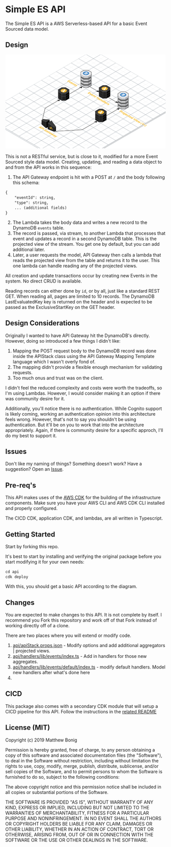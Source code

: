 # Simple ES API

The Simple ES API is a AWS Serverless-based API for a basic Event Sourced data model. 

## Design

![arch diagram](arch.png)

This is not a RESTful service, but is close to it, modified for a more Event Sourced style data model. Creating, updating, and reading a data object to and from the API works in this sequence:

1. The API Gateway endpoint is hit with a POST at `/` and the body following this schema:
```
{
    "eventId": string,
    "type": string,
    ... (additional fields)
}
```
2. The Lambda takes the body data and writes a new record to the DynamoDB `events` table.
3. The record is passed, via stream, to another Lambda that processes that event and updates a record in a second DynamoDB table. This is the projected view of the stream. You get one by default, but you can add additional later.
4. Later, a user requests the model, API Gateway then calls a lambda that reads the projected view from the table and returns it to the user. This one lambda can handle reading any of the projected views.

All creation and update transactions occur by creating new Events in the system. No direct CRUD is available. 

Reading records can either done by `id`, or by all, just like a standard REST GET. When reading all, pages are limited to 10 records. The DynamoDB LastEvaluatedKey key is returned on the header and is expected to be passed as the ExclusiveStartKey on the GET header.

## Design Considerations

Originally I wanted to have API Gateway hit the DynamoDB's directly. However, doing so introduced a few things I didn't like:

1. Mapping the POST request body to the DynamoDB record was done inside the APIStack class using the API Gateway Mapping Template language which I wasn't overly fond of.
2. The mapping didn't provide a flexible enough mechanism for validating requests.
3. Too much onus and trust was on the client.

I didn't feel the reduced complexity and costs were worth the tradeoffs, so I'm using Lambdas. However, I would consider making it an option if there was community desire for it.

Additionally, you'll notice there is no authentication. While Cognito support is likely coming, working an authentication opinion into this architecture feels wrong. However, that's not to say you shouldn't be using authentication. But it'll be on you to work that into the architecture appropriately. Again, if there is community desire for a specific approch, I'll do my best to support it. 

## Issues

Don't like my naming of things? Something doesn't work? Have a suggestion? Open an [Issue](../../issues).

## Pre-req's

This API makes uses of the [AWS CDK](https://docs.aws.amazon.com/cdk/api/latest/) for the building of the infrastructure components. Make sure you have your AWS CLI and AWS CDK CLI installed and properly configured.

The CICD CDK, application CDK, and lambdas, are all written in Typescript. 

## Getting Started

Start by forking this repo.

It's best to start by installing and verifying the original package before you start modifying it for your own needs:

```
cd api
cdk deploy 
```

With this, you should get a basic API according to the diagram.


## Changes

You are expected to make changes to this API. It is not complete by itself. I recommend you Fork this repository and work off of that Fork instead of working directly off of a clone.

There are two places where you will extend or modify code. 

1. [api/apiStack.props.json]() - Modify options and add additional aggregators | projected views.
2. [api/handlers/lib/events/index.ts]() - Add in handlers for those new aggregates.
3. [api/handlers/lib/events/default/index.ts]() - modify default handlers. Model new handlers after what's done here
4. 

## CICD

This package also comes with a secondary CDK module that will setup a CICD pipeline for this API. Follow the instructions in the [related README](cicd/README.md)

## License (MIT)

Copyright (c) 2019 Matthew Bonig

Permission is hereby granted, free of charge, to any person obtaining a copy
of this software and associated documentation files (the "Software"), to deal
in the Software without restriction, including without limitation the rights
to use, copy, modify, merge, publish, distribute, sublicense, and/or sell
copies of the Software, and to permit persons to whom the Software is
furnished to do so, subject to the following conditions:

The above copyright notice and this permission notice shall be included in all
copies or substantial portions of the Software.

THE SOFTWARE IS PROVIDED "AS IS", WITHOUT WARRANTY OF ANY KIND, EXPRESS OR
IMPLIED, INCLUDING BUT NOT LIMITED TO THE WARRANTIES OF MERCHANTABILITY,
FITNESS FOR A PARTICULAR PURPOSE AND NONINFRINGEMENT. IN NO EVENT SHALL THE
AUTHORS OR COPYRIGHT HOLDERS BE LIABLE FOR ANY CLAIM, DAMAGES OR OTHER
LIABILITY, WHETHER IN AN ACTION OF CONTRACT, TORT OR OTHERWISE, ARISING FROM,
OUT OF OR IN CONNECTION WITH THE SOFTWARE OR THE USE OR OTHER DEALINGS IN THE
SOFTWARE.